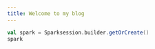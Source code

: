 ```yaml
---
title: Welcome to my blog
---
```


```scala
val spark = Sparksession.builder.getOrCreate()
spark
```

